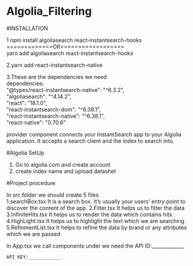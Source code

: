 # Algolia_Filtering



#INSTALLATION

1 npm install algoliasearch react-instantsearch-hooks
           =============OR==================        
yarn add algoliasearch react-instantsearch-hooks


2.yarn add react-instantsearch-native

3.These are the dependencies we need    
 dependencies:  
    "@types/react-instantsearch-native": "^6.3.2",   
    "algoliasearch": "^4.14.2",  
    "react": "18.1.0",  
    "react-instantsearch-dom": "^6.38.1",  
    "react-instantsearch-native": "^6.38.1",  
    "react-native": "0.70.6"


<InstantSearch> provider component connects your InstantSearch app to your Algolia application.
 It accepts a search client and the index to search into.

 #Algolia SetUp

1. Go to algolia.com and create account
2. create index name and upload datashet
                                        
#Project procedure
 
In src folder we should create 5 files   
  1.searchBox.tsx
  It is a search box. It’s usually your users’ entry point to discover the content of the app.
  2.Filter.tsx
    It helps us to filter the data 
  3.InfiniteHits.tsx
   It helps us to render the data which contains hits
  4.HighLight.tsx
   It helps us to highlight the text which we are searching
  5.RefinmentList.tsx
     It helps to refine the data by brand or any attributes which we are passed 

In App.tsx we call components under <InstantSearch>
    we need the 
    API ID:_____________

    API KEY:____________


    

 


